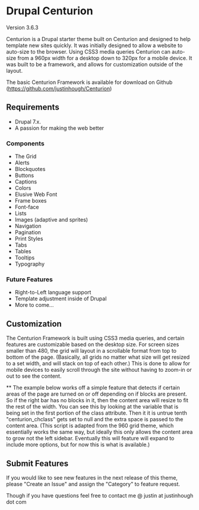 Drupal Centurion
====================
Version 3.6.3

Centurion is a Drupal starter theme built on Centurion and designed to help template new sites quickly. It was initially designed to allow a website to auto-size to the browser. Using CSS3 media queries Centurion can auto-size from a 960px width for a desktop down to 320px for a mobile device. It was built to be a framework, and allows for customization outside of the layout.

The basic Centurion Framework is available for download on Github (https://github.com/justinhough/Centurion)

## Requirements
- Drupal 7.x.
- A passion for making the web better

### Components
- The Grid
- Alerts
- Blockquotes
- Buttons
- Captions
- Colors
- Elusive Web Font
- Frame boxes
- Font-face
- Lists
- Images (adaptive and sprites)
- Navigation
- Pagination
- Print Styles
- Tabs
- Tables
- Tooltips
- Typography

### Future Features
- Right-to-Left language support
- Template adjustment inside of Drupal
- More to come...

## Customization

The Centurion Framework is built using CSS3 media queries, and certain features are customizable based on the desktop size. For screen sizes smaller than 480, the grid will layout in a scrollable format from top to bottom of the page. (Basically, all grids no matter what size will get resized to a set width, and will stack on top of each other.) This is done to allow for mobile devices to easily scroll through the site without having to zoom-in or out to see the content.

** The example below works off a simple feature that detects if certain areas of the page are turned on or off depending on if blocks are present. So if the right bar has no blocks in it, then the content area will resize to fit the rest of the width. You can see this by looking at the variable that is being set in the first portion of the class attribute. Then it it is untrue tenth "centurion_chclass" gets set to null and the extra space is passed to the content area. (This script is adapted from the 960 grid theme, which essentially works the same way, but ideally this only allows the content area to grow not the left sidebar. Eventually this will feature will expand to include more options, but for now this is what is available.)


## Submit Features

If you would like to see new features in the next release of
this theme, please "Create an Issue" and assign the "Category"
to feature request.

Though if you have questions feel free to contact me @
justin at justinhough dot com
